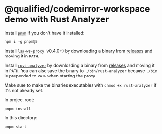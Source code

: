 # @qualified/codemirror-workspace demo with Rust Analyzer

Install [`pnpm`] if you don't have it installed:

```
npm i -g pnpm@5
```

Install [`lsp-ws-proxy`] (v0.4.0+) by downloading a binary from [releases][proxy-releases] and moving it in `PATH`.

Install [`rust-analyzer`] by downloading a binary from [releases][analyzer-releases] and moving it in `PATH`.
You can also save the binary to `./bin/rust-analyzer` because `./bin` is prepended to `PATH` when starting the proxy.

Make sure to make the binaries executables with `chmod +x rust-analyzer` if it's not already set.

In project root:

```
pnpm install
```

In this directory:

```
pnpm start
```

[`lsp-ws-proxy`]: https://github.com/qualified/lsp-ws-proxy
[proxy-releases]: https://github.com/qualified/lsp-ws-proxy/releases
[`rust-analyzer`]: https://github.com/rust-analyzer/rust-analyzer
[analyzer-releases]: https://github.com/rust-analyzer/rust-analyzer/releases
[`pnpm`]: https://pnpm.js.org/
